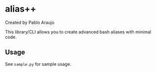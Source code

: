 # alias++
Created by Pablo Araujo

This library/CLI allows you to create advanced bash aliases with minimal code. 

## Usage
See `sample.py` for sample usage.